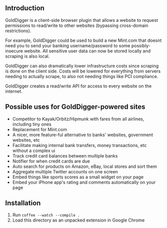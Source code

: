 Introduction
------------

GoldDigger is a client-side browser plugin that allows a website to request
permissions to read/write to other websites (bypassing cross-domain restrictions).

For example, GoldDigger could be used to build a new Mint.com that doesnt need you
to send your banking username/password to some possibly-insecure website. All
sensitive user data can now be stored locally and scraping is also local.

GoldDigger can also dramatically lower infrastructure costs since scraping is done
on the client side. Costs will be lowered for everything from servers needing to
actually scrape, to also not needing things like PCI compliance.

GoldDigger creates a read/write API for access to every website on the internet.


Possible uses for GoldDigger-powered sites
------------------------------------------

- Competitor to Kayak/Orbitz/Hipmunk with fares from all airlines, including tiny ones
- Replacement for Mint.com
- A nicer, more feature-ful alternative to banks' websites, government websites, etc
- Facilitate making internal bank transfers, money transactions, etc without a complex ui
- Track credit card balances between multiple banks
- Notifier for when credit cards are due
- Auto search for products on Amazon, eBay, local stores and sort them
- Aggregate multiple Twitter accounts on one screen
- Embed things like sports scores as a small widget on your page
- Embed your iPhone app's rating and comments automatically on your page


Installation
------------

1. Run `coffee --watch --compile .`
2. Load this directory as an unpacked extension in Google Chrome


